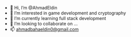 - 👋 Hi, I’m @AhmadEldin
- 👀 I’m interested in game development and cryptography
- 🌱 I’m currently learning full stack development
- 💞️ I’m looking to collaborate on ...
- 📫 ahmadbahaeldin0@gmail.com

<!---
AhmadEldin/AhmadEldin is a ✨ special ✨ repository because its `README.md` (this file) appears on your GitHub profile.
You can click the Preview link to take a look at your changes.
--->
